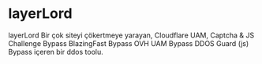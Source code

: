# layerLord
layerLord Bir çok siteyi çökertmeye yarayan, Cloudflare UAM, Captcha &amp; JS Challenge Bypass BlazingFast Bypass OVH UAM Bypass DDOS Guard (js) Bypass içeren bir ddos toolu.
